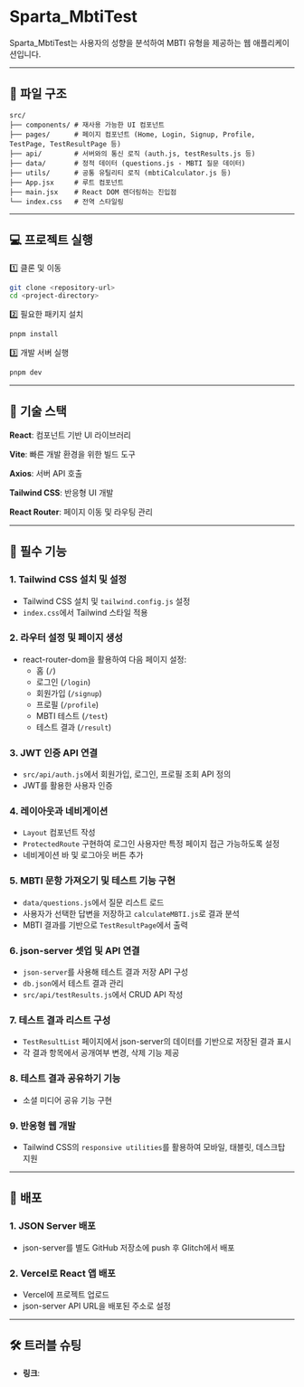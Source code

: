# Sparta_MbtiTest

Sparta_MbtiTest는 사용자의 성향을 분석하여 MBTI 유형을 제공하는 웹 애플리케이션입니다.

---

## 📁 파일 구조

```
src/
├── components/ # 재사용 가능한 UI 컴포넌트
├── pages/      # 페이지 컴포넌트 (Home, Login, Signup, Profile, TestPage, TestResultPage 등)
├── api/        # 서버와의 통신 로직 (auth.js, testResults.js 등)
├── data/       # 정적 데이터 (questions.js - MBTI 질문 데이터)
├── utils/      # 공통 유틸리티 로직 (mbtiCalculator.js 등)
├── App.jsx     # 루트 컴포넌트
├── main.jsx    # React DOM 렌더링하는 진입점
└── index.css   # 전역 스타일링
```

---

## 💻 프로젝트 실행

1️⃣ 클론 및 이동

```bash
git clone <repository-url>
cd <project-directory>
```

2️⃣ 필요한 패키지 설치

```bash
pnpm install
```

3️⃣ 개발 서버 실행

```bash
pnpm dev
```

---

## 🧩 기술 스택

**React**: 컴포넌트 기반 UI 라이브러리

**Vite**: 빠른 개발 환경을 위한 빌드 도구

**Axios**: 서버 API 호출

**Tailwind CSS**: 반응형 UI 개발

**React Router**: 페이지 이동 및 라우팅 관리

---

## 📌 필수 기능

### 1. Tailwind CSS 설치 및 설정

- Tailwind CSS 설치 및 `tailwind.config.js` 설정
- `index.css`에서 Tailwind 스타일 적용

### 2. 라우터 설정 및 페이지 생성

- react-router-dom을 활용하여 다음 페이지 설정:
  - 홈 (`/`)
  - 로그인 (`/login`)
  - 회원가입 (`/signup`)
  - 프로필 (`/profile`)
  - MBTI 테스트 (`/test`)
  - 테스트 결과 (`/result`)

### 3. JWT 인증 API 연결

- `src/api/auth.js`에서 회원가입, 로그인, 프로필 조회 API 정의
- JWT를 활용한 사용자 인증

### 4. 레이아웃과 네비게이션

- `Layout` 컴포넌트 작성
- `ProtectedRoute` 구현하여 로그인 사용자만 특정 페이지 접근 가능하도록 설정
- 네비게이션 바 및 로그아웃 버튼 추가

### 5. MBTI 문항 가져오기 및 테스트 기능 구현

- `data/questions.js`에서 질문 리스트 로드
- 사용자가 선택한 답변을 저장하고 `calculateMBTI.js`로 결과 분석
- MBTI 결과를 기반으로 `TestResultPage`에서 출력

### 6. json-server 셋업 및 API 연결

- `json-server`를 사용해 테스트 결과 저장 API 구성
- `db.json`에서 테스트 결과 관리
- `src/api/testResults.js`에서 CRUD API 작성

### 7. 테스트 결과 리스트 구성

- `TestResultList` 페이지에서 json-server의 데이터를 기반으로 저장된 결과 표시
- 각 결과 항목에서 공개여부 변경, 삭제 기능 제공

### 8. 테스트 결과 공유하기 기능

- 소셜 미디어 공유 기능 구현

### 9. 반응형 웹 개발

- Tailwind CSS의 `responsive utilities`를 활용하여 모바일, 태블릿, 데스크탑 지원

---

## 🚀 배포

### 1. JSON Server 배포

- json-server를 별도 GitHub 저장소에 push 후 Glitch에서 배포

### 2. Vercel로 React 앱 배포

- Vercel에 프로젝트 업로드
- json-server API URL을 배포된 주소로 설정

---

## 🛠️ 트러블 슈팅

- **링크**:

